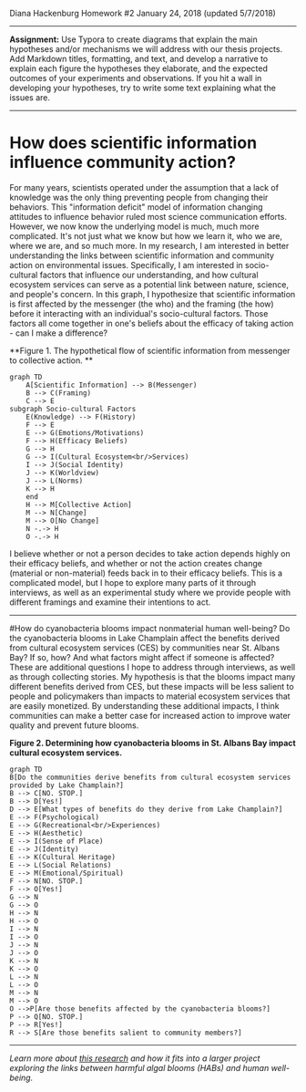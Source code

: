 Diana Hackenburg
Homework #2
January 24, 2018 (updated 5/7/2018)
***
**Assignment:** Use Typora to create diagrams that explain the main hypotheses and/or mechanisms we will address with our thesis projects.  Add Markdown titles, formatting, and text, and develop a narrative to explain each figure the hypotheses they elaborate, and the expected outcomes of your experiments and observations. If you hit a wall in developing your hypotheses, try to write some text explaining what the issues are.

***
# How does scientific information influence community action?
For many years, scientists operated under the assumption that a lack of knowledge was the only thing preventing people from changing their behaviors. This "information deficit" model of information changing attitudes to influence behavior ruled most science communication efforts. However, we now know the underlying model is much, much more complicated. It's not just what we know but how we learn it, who we are, where we are, and so much more. In my research, I am interested in better understanding the links between scientific information and community action on environmental issues. Specifically, I am interested in socio-cultural factors that influence our understanding, and how cultural ecosystem services can serve as a potential link between nature, science, and people's concern. In this graph, I hypothesize that scientific information is first affected by the messenger (the who) and the framing (the how) before it interacting with an individual's socio-cultural factors. Those factors all come together in one's beliefs about the efficacy of taking action - can I make a difference?   

**Figure 1. The hypothetical flow of scientific information from messenger to collective action. **

```mermaid
graph TD
    A[Scientific Information] --> B(Messenger) 
    B --> C(Framing) 
    C --> E
subgraph Socio-cultural Factors
    E(Knowledge) --> F(History)
    F --> E
    E --> G(Emotions/Motivations)
    F --> H(Efficacy Beliefs)
    G --> H
    G --> I(Cultural Ecosystem<br/>Services)
    I --> J(Social Identity)
    J --> K(Worldview)
    J --> L(Norms)
    K --> H
    end
    H --> M[Collective Action]
    M --> N[Change]
    M --> O[No Change]
    N -.-> H
    O -.-> H
```
I believe whether or not a person decides to take action depends highly on their efficacy beliefs, and whether or not the action creates change (material or non-material) feeds back in to their efficacy beliefs. This is a complicated model, but I hope to explore many parts of it through interviews, as well as an experimental study where we provide people with different framings and examine their intentions to act.

***

#How do cyanobacteria blooms impact nonmaterial human well-being?
Do the cyanobacteria blooms in Lake Champlain affect the benefits derived from cultural ecosystem services (CES) by communities near St. Albans Bay? If so, how? And what factors might affect if someone is affected? These are additional questions I hope to address through interviews, as well as through collecting stories. My hypothesis is that the blooms impact many different benefits derived from CES, but these impacts will be less salient to people and policymakers than impacts to material ecosystem services that are easily monetized. By understanding these additional impacts, I think communities can make a better case for increased action to improve water quality and prevent future blooms.

**Figure 2. Determining how cyanobacteria blooms in St. Albans Bay impact cultural ecosystem services.**

```mermaid
graph TD
B[Do the communities derive benefits from cultural ecosystem services provided by Lake Champlain?]
B --> C[NO. STOP.]
B --> D[Yes!]
D --> E[What types of benefits do they derive from Lake Champlain?]
E --> F(Psychological)
E --> G(Recreational<br/>Experiences)
E --> H(Aesthetic)
E --> I(Sense of Place)
E --> J(Identity)
E --> K(Cultural Heritage)
E --> L(Social Relations)
E --> M(Emotional/Spiritual)
F --> N[NO. STOP.]
F --> O[Yes!]
G --> N
G --> O
H --> N
H --> O
I --> N
I --> O
J --> N
J --> O
K --> N
K --> O
L --> N
L --> O
M --> N
M --> O
O -->P[Are those benefits affected by the cyanobacteria blooms?]
P --> Q[NO. STOP.]
P --> R[Yes!]
R --> S[Are those benefits salient to community members?]

```
***
_Learn more about [this research](https://blog.uvm.edu/dhackenb/) and how it fits into a larger project exploring the links between harmful algal blooms (HABs) and human well-being._
